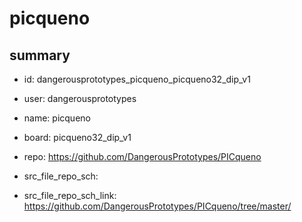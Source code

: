# picqueno
 
## summary 
* id: dangerousprototypes_picqueno_picqueno32_dip_v1
* user: dangerousprototypes
* name: picqueno
* board: picqueno32_dip_v1
* repo: https://github.com/DangerousPrototypes/PICqueno



* src_file_repo_sch: 
* src_file_repo_sch_link: https://github.com/DangerousPrototypes/PICqueno/tree/master/





